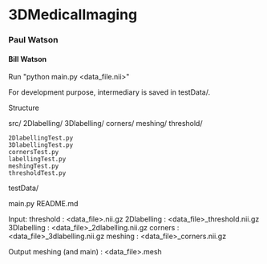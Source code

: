 # 3DMedicalImaging

### Paul Watson
#### Bill Watson ####

Run "python main.py <data_file.nii>"

For development purpose, intermediary is saved in testData/.

Structure

src/
	2Dlabelling/
	3Dlabelling/
	corners/
	meshing/
	threshold/
	
	2DlabellingTest.py
	3DlabellingTest.py
	cornersTest.py
	labellingTest.py
	meshingTest.py
	thresholdTest.py
testData/
	
main.py
README.md

Input:
	threshold : <data_file>.nii.gz
	2Dlabelling : <data_file>_threshold.nii.gz
	3Dlabelling : <data_file>_2dlabelling.nii.gz
	corners : <data_file>_3dlabelling.nii.gz
	meshing : <data_file>_corners.nii.gz

Output
	meshing (and main) : <data_file>.mesh